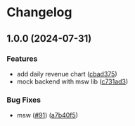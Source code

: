 # Changelog

## 1.0.0 (2024-07-31)


### Features

* add daily revenue chart ([cbad375](https://github.com/pure-js/ad-network-report/commit/cbad3753fc44058f9ad6837518504b1040f254dd))
* mock backend with msw lib ([c731ad3](https://github.com/pure-js/ad-network-report/commit/c731ad30ddaa4f29e9db82c2cc4ec4fe8285544d))


### Bug Fixes

* msw ([#91](https://github.com/pure-js/ad-network-report/issues/91)) ([a7b40f5](https://github.com/pure-js/ad-network-report/commit/a7b40f570ca2f6dc06b19654d2b434ccbde3d875))
